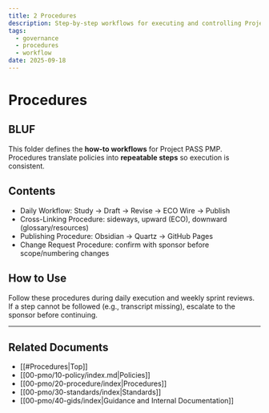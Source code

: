 ```yaml
---
title: 2 Procedures
description: Step-by-step workflows for executing and controlling Project PASS PMP.
tags:
  - governance
  - procedures
  - workflow
date: 2025-09-18
---
```


# Procedures

## BLUF
This folder defines the **how-to workflows** for Project PASS PMP.  
Procedures translate policies into **repeatable steps** so execution is consistent.

## Contents
- Daily Workflow: Study → Draft → Revise → ECO Wire → Publish
- Cross-Linking Procedure: sideways, upward (ECO), downward (glossary/resources)
- Publishing Procedure: Obsidian → Quartz → GitHub Pages
- Change Request Procedure: confirm with sponsor before scope/numbering changes

## How to Use
Follow these procedures during daily execution and weekly sprint reviews.  
If a step cannot be followed (e.g., transcript missing), escalate to the sponsor before continuing.

---
## Related Documents
- [[#Procedures|Top]]
- [[00-pmo/10-policy/index.md|Policies]]
- [[00-pmo/20-procedure/index|Procedures]]
- [[00-pmo/30-standards/index|Standards]]
- [[00-pmo/40-gids/index|Guidance and Internal Documentation]]

